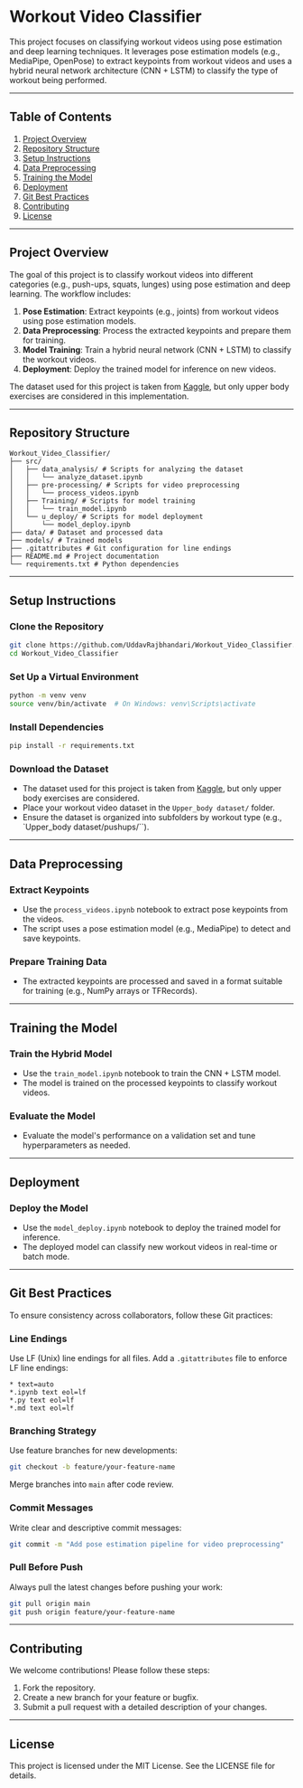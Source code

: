 # Workout Video Classifier

This project focuses on classifying workout videos using pose estimation and deep learning techniques. It leverages pose estimation models (e.g., MediaPipe, OpenPose) to extract keypoints from workout videos and uses a hybrid neural network architecture (CNN + LSTM) to classify the type of workout being performed.

---

## Table of Contents
1. [Project Overview](#project-overview)
2. [Repository Structure](#repository-structure)
3. [Setup Instructions](#setup-instructions)
4. [Data Preprocessing](#data-preprocessing)
5. [Training the Model](#training-the-model)
6. [Deployment](#deployment)
7. [Git Best Practices](#git-best-practices)
8. [Contributing](#contributing)
9. [License](#license)

---

## Project Overview
The goal of this project is to classify workout videos into different categories (e.g., push-ups, squats, lunges) using pose estimation and deep learning. The workflow includes:
1. **Pose Estimation**: Extract keypoints (e.g., joints) from workout videos using pose estimation models.
2. **Data Preprocessing**: Process the extracted keypoints and prepare them for training.
3. **Model Training**: Train a hybrid neural network (CNN + LSTM) to classify the workout videos.
4. **Deployment**: Deploy the trained model for inference on new videos.

The dataset used for this project is taken from [Kaggle](https://www.kaggle.com/datasets/hasyimabdillah/workoutfitness-video), but only upper body exercises are considered in this implementation.

---

## Repository Structure
```
Workout_Video_Classifier/
├── src/
│   ├── data_analysis/ # Scripts for analyzing the dataset
│   │   └── analyze_dataset.ipynb
│   ├── pre-processing/ # Scripts for video preprocessing
│   │   └── process_videos.ipynb
│   ├── Training/ # Scripts for model training
│   │   └── train_model.ipynb
│   └── u_deploy/ # Scripts for model deployment
│       └── model_deploy.ipynb
├── data/ # Dataset and processed data
├── models/ # Trained models
├── .gitattributes # Git configuration for line endings
├── README.md # Project documentation
└── requirements.txt # Python dependencies
```

---

## Setup Instructions
### Clone the Repository
```bash
git clone https://github.com/UddavRajbhandari/Workout_Video_Classifier.git
cd Workout_Video_Classifier
```

### Set Up a Virtual Environment
```bash
python -m venv venv
source venv/bin/activate  # On Windows: venv\Scripts\activate
```

### Install Dependencies
```bash
pip install -r requirements.txt
```

### Download the Dataset
- The dataset used for this project is taken from [Kaggle](https://www.kaggle.com/datasets/hasyimabdillah/workoutfitness-video), but only upper body exercises are considered.
- Place your workout video dataset in the `Upper_body dataset/` folder.
- Ensure the dataset is organized into subfolders by workout type (e.g., `Upper_body dataset/pushups/``).

---

## Data Preprocessing
### Extract Keypoints
- Use the `process_videos.ipynb` notebook to extract pose keypoints from the videos.
- The script uses a pose estimation model (e.g., MediaPipe) to detect and save keypoints.

### Prepare Training Data
- The extracted keypoints are processed and saved in a format suitable for training (e.g., NumPy arrays or TFRecords).

---

## Training the Model
### Train the Hybrid Model
- Use the `train_model.ipynb` notebook to train the CNN + LSTM model.
- The model is trained on the processed keypoints to classify workout videos.

### Evaluate the Model
- Evaluate the model's performance on a validation set and tune hyperparameters as needed.

---

## Deployment
### Deploy the Model
- Use the `model_deploy.ipynb` notebook to deploy the trained model for inference.
- The deployed model can classify new workout videos in real-time or batch mode.

---

## Git Best Practices
To ensure consistency across collaborators, follow these Git practices:

### Line Endings
Use LF (Unix) line endings for all files.
Add a `.gitattributes` file to enforce LF line endings:
```plaintext
* text=auto
*.ipynb text eol=lf
*.py text eol=lf
*.md text eol=lf
```

### Branching Strategy
Use feature branches for new developments:
```bash
git checkout -b feature/your-feature-name
```
Merge branches into `main` after code review.

### Commit Messages
Write clear and descriptive commit messages:
```bash
git commit -m "Add pose estimation pipeline for video preprocessing"
```

### Pull Before Push
Always pull the latest changes before pushing your work:
```bash
git pull origin main
git push origin feature/your-feature-name
```

---

## Contributing
We welcome contributions! Please follow these steps:
1. Fork the repository.
2. Create a new branch for your feature or bugfix.
3. Submit a pull request with a detailed description of your changes.

---

## License
This project is licensed under the MIT License. See the LICENSE file for details.
